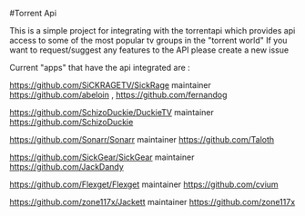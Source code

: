 #Torrent Api

This is a simple project for integrating with the torrentapi which provides api access to some of the most popular tv groups in the "torrent world"
If you want to request/suggest any features to the API please create a new issue

Current "apps" that have the api integrated are :

https://github.com/SiCKRAGETV/SickRage maintainer https://github.com/abeloin , https://github.com/fernandog

https://github.com/SchizoDuckie/DuckieTV maintainer https://github.com/SchizoDuckie

https://github.com/Sonarr/Sonarr maintainer https://github.com/Taloth

https://github.com/SickGear/SickGear maintainer https://github.com/JackDandy

https://github.com/Flexget/Flexget maintainer https://github.com/cvium

https://github.com/zone117x/Jackett maintainer https://github.com/zone117x
